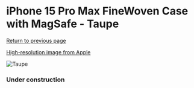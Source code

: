 # iPhone 15 Pro Max FineWoven Case with MagSafe - Taupe

[Return to previous page](/iphone_15)

[High-resolution image from Apple](https://store.storeimages.cdn-apple.com/8756/as-images.apple.com/is/MT4W3?wid=4500&hei=4500&fmt=png)

<div style="width: 384px"><img src="/everysource/MT4W3.png" alt="Taupe"></div>

### Under construction
